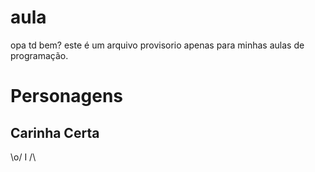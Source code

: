 # aula

opa td bem?
este é um arquivo provisorio apenas para minhas aulas de programação.

# Personagens

## Carinha Certa
\o/
 I
/\